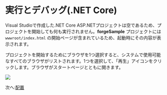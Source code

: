 # 実行とデバッグ(.NET Core)

Visual Studioで作成した.NET Core ASP.NETプロジェクトは空であるため、プロジェクトを開始しても何も実行されません。**forgeSample** プロジェクトには `wwwroot/index.html` の開始ページが含まれているため、起動時にその内容が表示されます。

プロジェクトを開始するためにブラウザを1つ選択すると、システムで使用可能なすべてのブラウザがリストされます。1つを選択して、「再生」アイコンをクリックします。ブラウザがスタートページとともに開きます。

![](_media/net/start_debug.png)

次へ:[配置](/ja_jp/deployment/)
